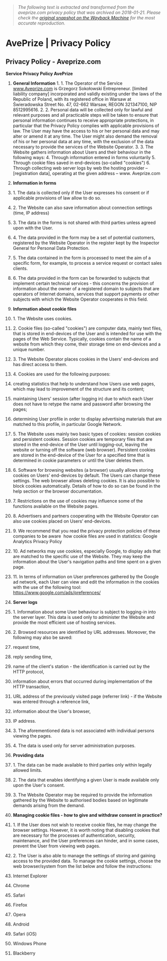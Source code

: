 > *The following text is extracted and transformed from the aveprize.com privacy policy that was archived on 2018-01-21. Please check the [original snapshot on the Wayback Machine](https://web.archive.org/web/20180121202255id_/https%3A//aveprize.com/privacy) for the most accurate reproduction.*

# AvePrize | Privacy Policy

## Privacy Policy - Aveprize.com 

**Service Privacy Policy AvePrize**

  1. **General Information**
    1. 1\. The Operator of the Service www.Aveprize.com is Grzegorz Sokołowski Entrepreneur. [limited liability company] incorporated and validly existing under the laws of the Republic of Poland, with its registered office in Warsaw at Świeradowska Street No. 47, 02-662 Warsaw, REGON 321347100, NIP 8512995616.
    2. 2\. Personal data will be collected only for lawful and relevant purposes and all practicable steps will be taken to ensure that personal information continues to receive appropriate protections, in particular that the Privacy Policy complies with applicable provisions of law. The User may have the access to his or her personal data and may alter or amend it at any time. The User might also demand the removal of his or her personal data at any time, with the exclusion of the data necessary to provide the services of the Website Operator.
    3. 3\. The Website gathers information about Users and their behaviour in the following ways:
    4. Through information entered in forms voluntarily
    5. Through cookie files saved in end-devices (so-called "cookies")
    6. Through collecting web server logs by web the hosting provider – [registration data], operating at the given address – www. Aveprize.com


  2. **Information in forms**
  3. 1\. The data is collected only if the User expresses his consent or if applicable provisions of law allow to do so.
  4. 2\. The Website can also save information about connection settings (time, IP address)
  5. 3\. The data in the forms is not shared with third parties unless agreed upon with the User.
  6. 4\. The data provided in the form may be a set of potential customers, registered by the Website Operator in the register kept by the Inspector General for Personal Data Protection.
  7. 5\. The data contained in the form is processed to meet the aim of a specific form, for example, to process a service request or contact sales clients.
  8. 6\. The data provided in the form can be forwarded to subjects that implement certain technical services - this concerns the provision of information about the owner of a registered domain to subjects that are operators of Internet domains, services that support payments or other subjects with which the Website Operator cooperates in this field.


  3. **Information about cookie files**
  4. 1\. The Website uses cookies.
  5. 2\. Cookie files (so-called "cookies") are computer data, mainly text files, that is stored in end-devices of the User and is intended for use with the pages of the Web Service. Typically, cookies contain the name of a website from which they come, their storage time on end-devices and a unique number.
  6. 3\. The Website Operator places cookies in the Users' end-devices and has direct access to them.
  7. 4\. Cookies are used for the following purposes:
  8. creating statistics that help to understand how Users use web pages, which may lead to improvement of the structure and its content;
  9. maintaining Users' session (after logging in) due to which each User does not have to retype the name and password after browsing the pages;
  10. determining User profile in order to display advertising materials that are matched to this profile, in particular Google Network.
  11. 5\. The Website uses mainly two basic types of cookies: session cookies and persistent cookies. Session cookies are temporary files that are stored in the end-device of the User until logging-out, leaving the website or turning off the software (web browser). Persistent cookies are stored in the end-device of the User for a specified time that is determined in cookie parameters or until the User deletes them.
  12. 6\. Software for browsing websites (a browser) usually allows storing cookies on Users' end-devices by default. The Users can change these settings. The web browser allows deleting cookies. It is also possible to block cookies automatically. Details of how to do so can be found in the help section or the browser documentation.
  13. 7\. Restrictions on the use of cookies may influence some of the functions available on the Website pages.
  14. 8\. Advertisers and partners cooperating with the Website Operator can also use cookies placed on Users’ end-devices.
  15. 9\. We recommend that you read the privacy protection policies of these companies to be aware  how cookie files are used in statistics: Google Analytics Privacy Policy
  16. 10\. Ad networks may use cookies, especially Google, to display ads that are matched to the specific use of the Website. They may keep the information about the User's navigation paths and time spent on a given page.
  17. 11\. In terms of information on User preferences gathered by the Google ad network, each User can view and edit the information in the cookies with the use of the following tool: https://www.google.com/ads/preferences/


  1. **Server logs**
  2. 1\. Information about some User behaviour is subject to logging-in into the server layer. This data is used only to administer the Website and provide the most efficient use of hosting services.
  3. 2\. Browsed resources are identified by URL addresses. Moreover, the following may also be saved:
  4. request time,
  5. reply sending time,
  6. name of the client's station - the identification is carried out by the HTTP protocol,
  7. information about errors that occurred during implementation of the HTTP transaction,
  8. URL address of the previously visited page (referrer link) - if the Website was entered through a reference link,
  9. information about the User's browser,
  10. IP address.
  11. 3\. The aforementioned data is not associated with individual persons viewing the pages.
  12. 4\. The data is used only for server administration purposes.


  5. **Providing data**
  6. 1\. The data can be made available to third parties only within legally allowed limits.
  7. 2\. The data that enables identifying a given User is made available only upon the User's consent.
  8. 3\. The Website Operator may be required to provide the information gathered by the Website to authorised bodies based on legitimate demands arising from the demand.


  6. **Managing cookie files - how to give and withdraw consent in practice?**
  7. 1\. If the User does not wish to receive cookie files, he may change the browser settings. However, it is worth noting that disabling cookies that are necessary for the processes of authentication, security, maintenance, and the User preferences can hinder, and in some cases, prevent the User from viewing web pages.
  8. 2\. The User is also able to manage the settings of storing and gaining access to the provided data. To manage the cookie settings, choose the web browser/system from the list below and follow the instructions:
  9. Internet Explorer
  10. Chrome
  11. Safari
  12. Firefox
  13. Opera
  14. Android
  15. Safari (iOS)
  16. Windows Phone
  17. Blackberry

  

